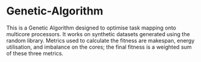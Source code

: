 # Genetic-Algorithm
This is a Genetic Algorithm designed to optimise task mapping onto multicore processors. It works on synthetic datasets generated using the random library. Metrics used to calculate the fitness are makespan, energy utilisation, and imbalance on the cores; the final fitness is a weighted sum of these three metrics.
